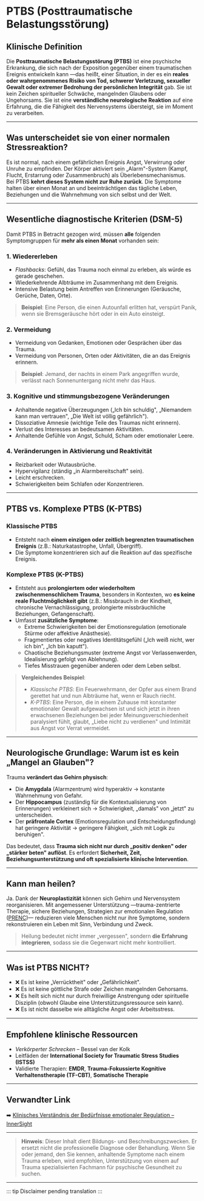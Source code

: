 ﻿# PTBS (Posttraumatische Belastungsstörung)

## Klinische Definition
Die **Posttraumatische Belastungsstörung (PTBS)** ist eine psychische Erkrankung, die sich nach der Exposition gegenüber einem traumatischen Ereignis entwickeln kann —das heißt, einer Situation, in der es ein **reales oder wahrgenommenes Risiko von Tod, schwerer Verletzung, sexueller Gewalt oder extremer Bedrohung der persönlichen Integrität** gab. Sie ist kein Zeichen spiritueller Schwäche, mangelnden Glaubens oder Ungehorsams. Sie ist eine **verständliche neurologische Reaktion** auf eine Erfahrung, die die Fähigkeit des Nervensystems übersteigt, sie im Moment zu verarbeiten.

---

## Was unterscheidet sie von einer normalen Stressreaktion?
Es ist normal, nach einem gefährlichen Ereignis Angst, Verwirrung oder Unruhe zu empfinden. Der Körper aktiviert sein „Alarm"-System (Kampf, Flucht, Erstarrung oder Zusammenbruch) als Überlebensmechanismus.  
Bei PTBS **kehrt dieses System nicht zur Ruhe zurück**. Die Symptome halten über einen Monat an und beeinträchtigen das tägliche Leben, Beziehungen und die Wahrnehmung von sich selbst und der Welt.

---

## Wesentliche diagnostische Kriterien (DSM-5)
Damit PTBS in Betracht gezogen wird, müssen **alle** folgenden Symptomgruppen für **mehr als einen Monat** vorhanden sein:

### 1. **Wiedererleben**
- *Flashbacks*: Gefühl, das Trauma noch einmal zu erleben, als würde es gerade geschehen.
- Wiederkehrende Albträume im Zusammenhang mit dem Ereignis.
- Intensive Belastung beim Antreffen von Erinnerungen (Geräusche, Gerüche, Daten, Orte).

> **Beispiel**: Eine Person, die einen Autounfall erlitten hat, verspürt Panik, wenn sie Bremsgeräusche hört oder in ein Auto einsteigt.

### 2. **Vermeidung**
- Vermeidung von Gedanken, Emotionen oder Gesprächen über das Trauma.
- Vermeidung von Personen, Orten oder Aktivitäten, die an das Ereignis erinnern.

> **Beispiel**: Jemand, der nachts in einem Park angegriffen wurde, verlässt nach Sonnenuntergang nicht mehr das Haus.

### 3. **Kognitive und stimmungsbezogene Veränderungen**
- Anhaltende negative Überzeugungen („Ich bin schuldig", „Niemandem kann man vertrauen", „Die Welt ist völlig gefährlich").
- Dissoziative Amnesie (wichtige Teile des Traumas nicht erinnern).
- Verlust des Interesses an bedeutsamen Aktivitäten.
- Anhaltende Gefühle von Angst, Schuld, Scham oder emotionaler Leere.

### 4. **Veränderungen in Aktivierung und Reaktivität**
- Reizbarkeit oder Wutausbrüche.
- Hypervigilanz (ständig „in Alarmbereitschaft" sein).
- Leicht erschrecken.
- Schwierigkeiten beim Schlafen oder Konzentrieren.

---

## PTBS vs. Komplexe PTBS (K-PTBS)

### Klassische PTBS
- Entsteht nach **einem einzigen oder zeitlich begrenzten traumatischen Ereignis** (z.B.: Naturkatastrophe, Unfall, Übergriff).
- Die Symptome konzentrieren sich auf die Reaktion auf das spezifische Ereignis.

### Komplexe PTBS (K-PTBS)
- Entsteht aus **prolongiertem oder wiederholtem zwischenmenschlichem Trauma**, besonders in Kontexten, wo **es keine reale Fluchtmöglichkeit gibt** (z.B.: Missbrauch in der Kindheit, chronische Vernachlässigung, prolongierte missbräuchliche Beziehungen, Gefangenschaft).
- Umfasst **zusätzliche Symptome**:
  - Extreme Schwierigkeiten bei der Emotionsregulation (emotionale Stürme oder affektive Anästhesie).
  - Fragmentiertes oder negatives Identitätsgefühl („Ich weiß nicht, wer ich bin", „Ich bin kaputt").
  - Chaotische Beziehungsmuster (extreme Angst vor Verlassenwerden, Idealisierung gefolgt von Ablehnung).
  - Tiefes Misstrauen gegenüber anderen oder dem Leben selbst.

> **Vergleichendes Beispiel**:  
> - *Klassische PTBS*: Ein Feuerwehrmann, der Opfer aus einem Brand gerettet hat und nun Albträume hat, wenn er Rauch riecht.  
> - *K-PTBS*: Eine Person, die in einem Zuhause mit konstanter emotionaler Gewalt aufgewachsen ist und sich jetzt in ihren erwachsenen Beziehungen bei jeder Meinungsverschiedenheit paralysiert fühlt, glaubt, „Liebe nicht zu verdienen" und Intimität aus Angst vor Verrat vermeidet.

---

## Neurologische Grundlage: Warum ist es kein „Mangel an Glauben"?
Trauma **verändert das Gehirn physisch**:
- Die **Amygdala** (Alarmzentrum) wird hyperaktiv → konstante Wahrnehmung von Gefahr.
- Der **Hippocampus** (zuständig für die Kontextualisierung von Erinnerungen) verkleinert sich → Schwierigkeit, „damals" von „jetzt" zu unterscheiden.
- Der **präfrontale Cortex** (Emotionsregulation und Entscheidungsfindung) hat geringere Aktivität → geringere Fähigkeit, „sich mit Logik zu beruhigen".

Das bedeutet, dass **Trauma sich nicht nur durch „positiv denken" oder „stärker beten" auflöst**. Es erfordert **Sicherheit, Zeit, Beziehungsunterstützung und oft spezialisierte klinische Intervention**.

---

## Kann man heilen?
Ja. Dank der **Neuroplastizität** können sich Gehirn und Nervensystem reorganisieren. Mit angemessener Unterstützung —trauma-zentrierte Therapie, sichere Beziehungen, Strategien zur emotionalen Regulation ([PRENC](prenc))— reduzieren viele Menschen nicht nur ihre Symptome, sondern rekonstruieren ein Leben mit Sinn, Verbindung und Zweck.

> Heilung bedeutet nicht immer „vergessen", sondern **die Erfahrung integrieren**, sodass sie die Gegenwart nicht mehr kontrolliert.

---

## Was ist PTBS NICHT?
- ❌ Es ist keine „Verrücktheit" oder „Gefährlichkeit".
- ❌ Es ist keine göttliche Strafe oder Zeichen mangelnden Gehorsams.
- ❌ Es heilt sich nicht nur durch freiwillige Anstrengung oder spirituelle Disziplin (obwohl Glaube eine Unterstützungsressource sein kann).
- ❌ Es ist nicht dasselbe wie alltägliche Angst oder Arbeitsstress.

---

## Empfohlene klinische Ressourcen
- *Verkörperter Schrecken* – Bessel van der Kolk  
- Leitfäden der **International Society for Traumatic Stress Studies (ISTSS)**  
- Validierte Therapien: **EMDR**, **Trauma-Fokussierte Kognitive Verhaltenstherapie (TF-CBT)**, **Somatische Therapie**

---

## Verwandter Link
➡️ [Klinisches Verständnis der Bedürfnisse emotionaler Regulation – InnerSight](https://inner-clarity.github.io/InnerSight/)

---

> **Hinweis**: Dieser Inhalt dient Bildungs- und Beschreibungszwecken. Er ersetzt nicht die professionelle Diagnose oder Behandlung. Wenn Sie oder jemand, den Sie kennen, anhaltende Symptome nach einem Trauma erleben, wird empfohlen, Unterstützung von einem auf Trauma spezialisierten Fachmann für psychische Gesundheit zu suchen.

---

::: tip
Disclaimer pending translation
:::
